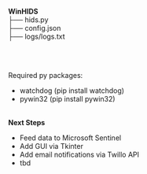 <b>WinHIDS</b>
<br>
├── hids.py
<br>
├── config.json
<br>
├── logs/logs.txt

<br><br>

Required py packages:
  <ul>
    <li>watchdog (pip install watchdog)</li>
    <li>pywin32 (pip install pywin32)</li>
  </ul>

<br>
<b>Next Steps</b> <br>
  <ul>
    <li>Feed data to Microsoft Sentinel</li>
    <li>Add GUI via Tkinter</li>
    <li>Add email notifications via Twillo API</li>
    <li>tbd</li>
  </ul>
